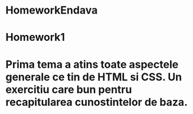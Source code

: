 # HomeworkEndava

# Homework1

# Prima tema a atins toate aspectele generale ce tin de HTML si CSS. Un exercitiu care bun pentru recapitularea cunostintelor de baza.
